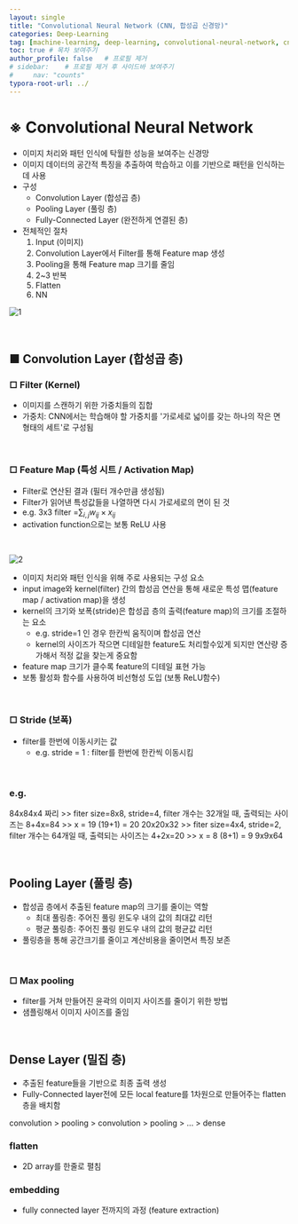 ```yaml
---
layout: single
title: "Convolutional Neural Network (CNN, 합성곱 신경망)"
categories: Deep-Learning
tag: [machine-learning, deep-learning, convolutional-neural-network, cnn]
toc: true # 목차 보여주기
author_profile: false   # 프로필 제거
# sidebar:    # 프로필 제거 후 사이드바 보여주기
#     nav: "counts"
typora-root-url: ../
---
```


# ※ Convolutional Neural Network
- 이미지 처리와 패턴 인식에 탁월한 성능을 보여주는 신경망
- 이미지 데이터의 공간적 특징을 추출하여 학습하고 이를 기반으로 패턴을 인식하는데 사용
- 구성
  - Convolution Layer (합성곱 층)
  - Pooling Layer (풀링 층)
  - Fully-Connected Layer (완전하게 연결된 층)
- 전체적인 절차
  1. Input (이미지)
  2. Convolution Layer에서 Filter를 통해 Feature map 생성
  3. Pooling을 통해 Feature map 크기를 줄임
  4. 2~3 반복
  5. Flatten
  6. NN

![1]({{site.url}}/images/dl/cnn/1.jpg)



<br>

## ■ Convolution Layer (합성곱 층)

### □ Filter (Kernel)
- 이미지를 스캔하기 위한 가중치들의 집합
- 가중치: CNN에서는 학습해야 할 가중치를 '가로세로 넓이를 갖는 하나의 작은 면 형태의 세트'로 구성됨

<br>

### □ Feature Map (특성 시트 / Activation Map)
- Filter로 연산된 결과 (필터 개수만큼 생성됨)
- Filter가 읽어낸 특성값들을 나열하면 다시 가로세로의 면이 된 것
- e.g. 3x3 filter =$\sum_{i,j} w_{ij} \times x_{ij}$
- activation function으로는 보통 ReLU 사용

<br>

![2]({{site.url}}/images/dl/cnn/2.jpg)



- 이미지 처리와 패턴 인식을 위해 주로 사용되는 구성 요소
- input image와 kernel(filter) 간의 합성곱 연산을 통해 새로운 특성 맵(feature map / activation map)을 생성
- kernel의 크기와 보폭(stride)은 합성곱 층의 출력(feature map)의 크기를 조절하는 요소
  - e.g. stride=1 인 경우 한칸씩 움직이며 합성곱 연산
  - kernel의 사이즈가 작으면 디테일한 feature도 처리할수있게 되지만 연산량 증가해서 적정 값을 찾는게 중요함
- feature map 크기가 클수록 feature의 디테일 표현 가능
- 보통 활성화 함수를 사용하여 비선형성 도입 (보통 ReLU함수)

<br>

### □ Stride (보폭)
- filter를 한번에 이동시키는 값
  - e.g. stride = 1 : filter를 한번에 한칸씩 이동시킴

<br>

### e.g.
84x84x4 짜리 >> fiter size=8x8, stride=4, filter 개수는 32개일 때, 출력되는 사이즈는 8+4x=84 >> x = 19
(19+1) = 20
20x20x32 >> fiter size=4x4, stride=2, filter 개수는 64개일 때, 출력되는 사이즈는 4+2x=20 >> x = 8
(8+1) = 9
9x9x64

<br>

## Pooling Layer (풀링 층)
- 합성곱 층에서 추출된 feature map의 크기를 줄이는 역할
  - 최대 풀링층: 주어진 풀링 윈도우 내의 값의 최대값 리턴
  - 평균 풀링층: 주어진 풀링 윈도우 내의 값의 평균값 리턴
- 풀링층을 통해 공간크기를 줄이고 계산비용을 줄이면서 특징 보존

<br>

### □ Max pooling
- filter를 거쳐 만들어진 윤곽의 이미지 사이즈를 줄이기 위한 방법
- 샘플링해서 이미지 사이즈를 줄임

<br>

## Dense Layer (밀집 층)
- 추출된 feature들을 기반으로 최종 출력 생성 
- Fully-Connected layer전에 모든 local feature를 1차원으로 만들어주는 flatten층을 배치함

convolution > pooling > convolution > pooling > ... > dense


### flatten
- 2D array를 한줄로 펼침


### embedding
- fully connected layer 전까지의 과정 (feature extraction)